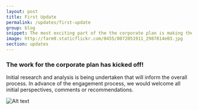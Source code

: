 ```yaml
---
layout: post
title: First Update
permalink: /updates/first-update
group: blog
snippet: The most exciting part of the the corporate plan is making the plan
image: http://farm9.staticflickr.com/8455/8072051911_2987814e03.jpg
section: updates
---
```


### The work for the corporate plan has kicked off!

Initial research and analysis is being undertaken that will inform the overall process. In advance of the engagement process, we would welcome all initial perspectives, comments or recommendations.

![Alt text]({{post.image}})


